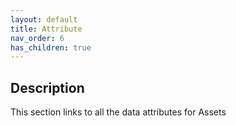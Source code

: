 ```yaml
---
layout: default
title: Attribute
nav_order: 6
has_children: true
---
```

## Description
This section links to all the data attributes for Assets